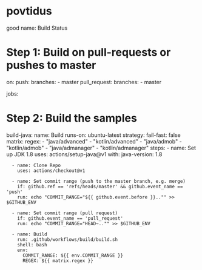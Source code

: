 # povtidus
good
name: Build Status

# Step 1: Build on pull-requests or pushes to master
on:
  push:
    branches:
    - master
  pull_request:
    branches:
    - master

jobs:
  # Step 2: Build the samples
  build-java:
    name: Build
    runs-on: ubuntu-latest
    strategy:
      fail-fast: false
      matrix:
        regex:
        - "java/advanced"
        - "kotlin/advanced"
        - "java/admob"
        - "kotlin/admob"
        - "java/admanager"
        - "kotlin/admanager"
    steps:
      - name: Set up JDK 1.8
        uses: actions/setup-java@v1
        with:
          java-version: 1.8

      - name: Clone Repo
        uses: actions/checkout@v1

      - name: Set commit range (push to the master branch, e.g. merge)
        if: github.ref == 'refs/heads/master' && github.event_name == 'push'
        run: echo "COMMIT_RANGE="${{ github.event.before }}.."" >> $GITHUB_ENV

      - name: Set commit range (pull request)
        if: github.event_name == 'pull_request'
        run: echo "COMMIT_RANGE="HEAD~.."" >> $GITHUB_ENV

      - name: Build
        run: .github/workflows/build/build.sh
        shell: bash
        env:
          COMMIT_RANGE: ${{ env.COMMIT_RANGE }}
          REGEX: ${{ matrix.regex }}
